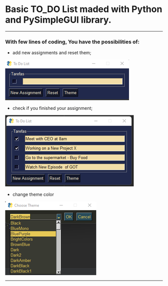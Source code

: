 # Basic TO_DO List maded with Python and PySimpleGUI library.
---

### With few lines of coding, You have the possibilities of:

- add new assignments and reset them; 


![layout](https://github.com/xBigJhow/To_do_list/blob/main/images/Layout.png)


- check if you finished your assignment;


![filled](https://github.com/xBigJhow/To_do_list/blob/main/images/Filled_assignments.png)



- change theme color


![theme_color](https://github.com/xBigJhow/To_do_list/blob/main/images/Theme.png)

---

